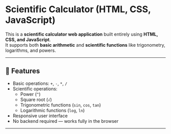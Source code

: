 # Scientific Calculator (HTML, CSS, JavaScript)

This is a **scientific calculator web application** built entirely using **HTML, CSS, and JavaScript**.  
It supports both **basic arithmetic** and **scientific functions** like trigonometry, logarithms, and powers.

---

## 🚀 Features
- Basic operations: `+`, `-`, `*`, `/`
- Scientific operations:
  - Power (`^`)
  - Square root (`√`)
  - Trigonometric functions (`sin`, `cos`, `tan`)
  - Logarithmic functions (`log`, `ln`)
- Responsive user interface
- No backend required — works fully in the browser

---



